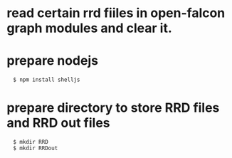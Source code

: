 # read certain rrd fiiles in open-falcon graph modules and clear it. 

# prepare nodejs

```  $ npm install shelljs```

# prepare directory to store RRD files and RRD out files

```   $ mkdir RRD     ```  
```   $ mkdir RRDout  ```  
